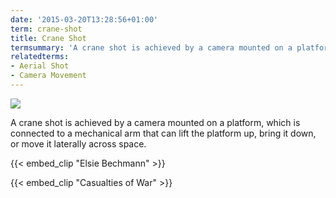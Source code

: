 ```yaml
---
date: '2015-03-20T13:28:56+01:00'
term: crane-shot
title: Crane Shot
termsummary: 'A crane shot is achieved by a camera mounted on a platform, which is connected to a mechanical arm that can lift the platform up, bring it down, or move it laterally across space.'
relatedterms:
- Aerial Shot
- Camera Movement
---
```


<div class="widget-image">
    <img src="/img/assets/cranelean.jpg" />
</div>

A crane shot is achieved by a camera mounted on a platform, which is connected to a mechanical arm that can lift the platform up, bring it down, or move it laterally across space. 


{{< embed_clip "Elsie Bechmann" >}}

{{< embed_clip "Casualties of War" >}}